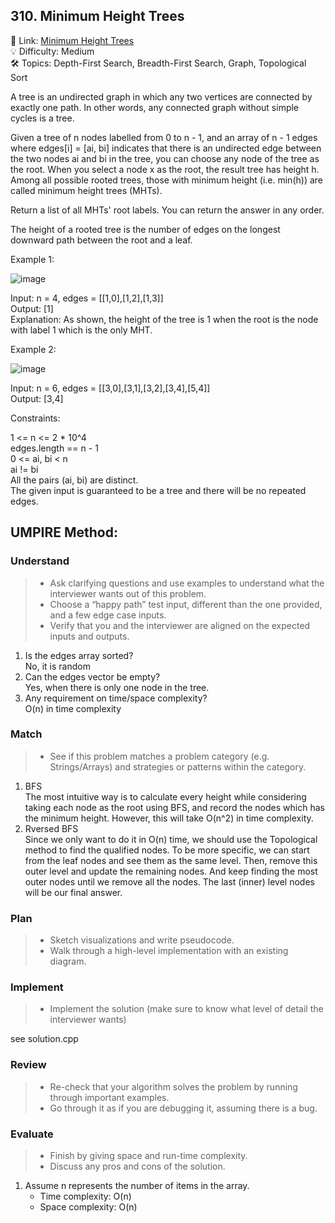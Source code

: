 ## 310. Minimum Height Trees
🔗 Link: [Minimum Height Trees](https://leetcode.com/problems/minimum-height-trees/description/)  
💡 Difficulty: Medium  
🛠️ Topics: Depth-First Search, Breadth-First Search, Graph, Topological Sort

A tree is an undirected graph in which any two vertices are connected by exactly one path. In other words, any connected graph without simple cycles is a tree.

Given a tree of n nodes labelled from 0 to n - 1, and an array of n - 1 edges where edges[i] = [ai, bi] indicates that there is an undirected edge between the two nodes ai and bi in the tree, you can choose any node of the tree as the root. When you select a node x as the root, the result tree has height h. Among all possible rooted trees, those with minimum height (i.e. min(h))  are called minimum height trees (MHTs).

Return a list of all MHTs' root labels. You can return the answer in any order.

The height of a rooted tree is the number of edges on the longest downward path between the root and a leaf.

 

Example 1:

![image](https://github.com/user-attachments/assets/5ac6d3a1-1a10-45bf-b2c0-0b18ed0ad0f1)

Input: n = 4, edges = [[1,0],[1,2],[1,3]]  
Output: [1]  
Explanation: As shown, the height of the tree is 1 when the root is the node with label 1 which is the only MHT.

Example 2:

![image](https://github.com/user-attachments/assets/04bb25f1-c777-4491-94e0-7846a8d23dc9)

Input: n = 6, edges = [[3,0],[3,1],[3,2],[3,4],[5,4]]  
Output: [3,4]
 

Constraints:

1 <= n <= 2 * 10^4  
edges.length == n - 1  
0 <= ai, bi < n  
ai != bi  
All the pairs (ai, bi) are distinct.   
The given input is guaranteed to be a tree and there will be no repeated edges.

## UMPIRE Method:

### Understand
> - Ask clarifying questions and use examples to understand what the interviewer wants out of this problem.
> - Choose a “happy path” test input, different than the one provided, and a few edge case inputs.
> - Verify that you and the interviewer are aligned on the expected inputs and outputs.
1. Is the edges array sorted?  
   No, it is random
2. Can the edges vector be empty?  
   Yes, when there is only one node in the tree.
4. Any requirement on time/space complexity?  
   O(n) in time complexity
### Match
> - See if this problem matches a problem category (e.g. Strings/Arrays) and strategies or patterns within the category.
1. BFS  
   The most intuitive way is to calculate every height while considering taking each node as the root using BFS, and record the nodes which has the minimum height. However, this will take O(n^2) in time complexity.
2. Rversed BFS  
   Since we only want to do it in O(n) time, we should use the Topological method to find the qualified nodes. To be more specific, we can start from the leaf nodes and see them as the same level. Then, remove this outer level and update
   the remaining nodes. And keep finding the most outer nodes until we remove all the nodes. The last (inner) level nodes will be our final answer.
### Plan
> - Sketch visualizations and write pseudocode.
> - Walk through a high-level implementation with an existing diagram.

### Implement
> - Implement the solution (make sure to know what level of detail the interviewer wants)  

see solution.cpp
### Review
> - Re-check that your algorithm solves the problem by running through important examples.
> - Go through it as if you are debugging it, assuming there is a bug.
### Evaluate
> - Finish by giving space and run-time complexity.
> - Discuss any pros and cons of the solution.
1. Assume n represents the number of items in the array.
   - Time complexity: O(n)
   - Space complexity: O(n)


